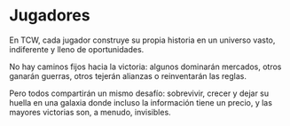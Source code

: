 # Jugadores

En TCW, cada jugador construye su propia historia en un universo vasto, indiferente y lleno de oportunidades.

No hay caminos fijos hacia la victoria: algunos dominarán mercados, otros ganarán guerras, otros tejerán alianzas o reinventarán las reglas.

Pero todos compartirán un mismo desafío: sobrevivir, crecer y dejar su huella en una galaxia donde incluso la información tiene un precio, y las mayores victorias son, a menudo, invisibles.
